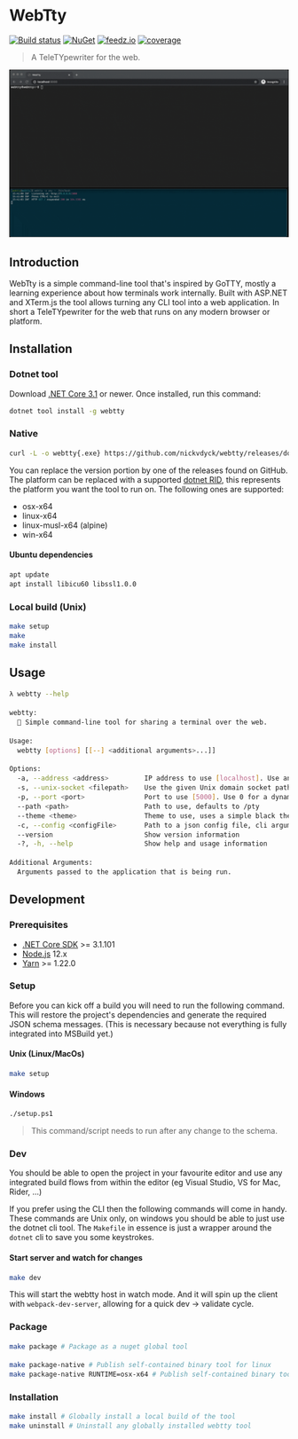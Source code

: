 # WebTty

[![Build status][ci-badge]][ci-url]
[![NuGet][nuget-package-badge]][nuget-package-url]
[![feedz.io][feedz-package-badge]][feedz-package-url]
[![coverage][coverage-badge]][coverage-url]

> A TeleTYpewriter for the web.

![screencast](assets/screencast.gif)


## Introduction
WebTty is a simple command-line tool that's inspired by GoTTY, mostly a learning experience about how terminals work internally. Built with ASP.NET and XTerm.js the tool allows turning any CLI tool into a web application. In short a TeleTYpewriter for the web that runs on any modern browser or platform.

## Installation

### Dotnet tool
Download [.NET Core 3.1](https://dotnet.microsoft.com/download) or newer. Once installed, run this command:

```sh
dotnet tool install -g webtty
```

### Native
```sh
curl -L -o webtty{.exe} https://github.com/nickvdyck/webtty/releases/download/{VERSION}/webtty.{PLATFORM}
```
You can replace the version portion by one of the releases found on GitHub.
The platform can be replaced with a supported [dotnet RID](https://docs.microsoft.com/en-us/dotnet/core/rid-catalog), this represents the platform you want the tool to run on. The following ones are supported:
- osx-x64
- linux-x64
- linux-musl-x64 (alpine)
- win-x64

#### Ubuntu dependencies
```sh
apt update
apt install libicu60 libssl1.0.0
```

### Local build (Unix)
```sh
make setup
make
make install
```

## Usage

```sh
λ webtty --help

webtty:
  🔌 Simple command-line tool for sharing a terminal over the web.

Usage:
  webtty [options] [[--] <additional arguments>...]]

Options:
  -a, --address <address>         IP address to use [localhost]. Use any to listen to any available address. Ex (0.0.0.0, any, 192.168.2.3, ...).
  -s, --unix-socket <filepath>    Use the given Unix domain socket path for the server to listen to
  -p, --port <port>               Port to use [5000]. Use 0 for a dynamic port.
  --path <path>                   Path to use, defaults to /pty
  --theme <theme>                 Theme to use, uses a simple black theme by default
  -c, --config <configFile>       Path to a json config file, cli arguments always take precedence
  --version                       Show version information
  -?, -h, --help                  Show help and usage information

Additional Arguments:
  Arguments passed to the application that is being run.
```

## Development

### Prerequisites
- [.NET Core SDK](https://dotnet.microsoft.com/download) >= 3.1.101
- [Node.js](https://nodejs.org/en/) 12.x
- [Yarn](https://classic.yarnpkg.com/en/docs/install) >= 1.22.0

### Setup
Before you can kick off a build you will need to run the following command. This will restore the project's dependencies and generate the required JSON schema messages.
(This is necessary because not everything is fully integrated into MSBuild yet.)

#### Unix (Linux/MacOs)
```sh
make setup
```

#### Windows
```sh
./setup.ps1
```
> This command/script needs to run after any change to the schema.

### Dev
You should be able to open the project in your favourite editor and use any integrated build flows from within the editor (eg Visual Studio, VS for Mac, Rider, ...)

If you prefer using the CLI then the following commands will come in handy. These commands are Unix only, on windows you should be able to just use the dotnet cli tool. The `Makefile` in essence is just a wrapper around the `dotnet` cli to save you some keystrokes.

#### Start server and watch for changes
```sh
make dev
```
This will start the webtty host in watch mode. And it will spin up the client with `webpack-dev-server`, allowing for a quick dev -> validate cycle.

### Package
```sh
make package # Package as a nuget global tool

make package-native # Publish self-contained binary tool for linux
make package-native RUNTIME=osx-x64 # Publish self-contained binary tool for osx
```

### Installation
```sh
make install # Globally install a local build of the tool
make uninstall # Uninstall any globally installed webtty tool
```

[ci-url]: https://github.com/nickvdyck/webtty
[ci-badge]: https://github.com/nickvdyck/webtty/workflows/CI/badge.svg

[nuget-package-url]: https://www.nuget.org/packages/webtty/
[nuget-package-badge]: https://img.shields.io/nuget/v/webtty.svg?style=flat-square&label=nuget

[feedz-package-url]: https://f.feedz.io/nvd/webtty/packages/webtty/latest/download
[feedz-package-badge]: https://img.shields.io/badge/endpoint.svg?url=https%3A%2F%2Ff.feedz.io%2Fnvd%2Fwebtty%2Fshield%2Fwebtty%2Flatest&label=webtty

[coverage-url]: https://codecov.io/gh/nickvdyck/webtty
[coverage-badge]: https://codecov.io/gh/nickvdyck/webtty/branch/master/graph/badge.svg
